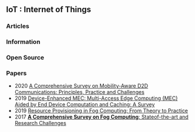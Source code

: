 ## IoT : Internet of Things


### Articles


### Information


### Open Source


### Papers
- 2020 [A Comprehensive Survey on Mobility-Aware D2D Communications: Principles, Practice and Challenges](https://www.southampton.ac.uk/~sqc/listP/IEEECST2020.pdf)
- 2019 [Device-Enhanced MEC: Multi-Access Edge Computing (MEC) Aided by End Device Computation and Caching: A Survey](https://faculty.engineering.asu.edu/mre/wp-content/uploads/sites/31/2020/04/DevEnhMECSurv.pdf)
- 2019 [Resource Provisioning in Fog Computing: From Theory to Practice](https://www.mdpi.com/1424-8220/19/10/2238/pdf)
- 2017 [**A Comprehensive Survey on Fog Computing**: Stateof-the-art and Research Challenges](https://arxiv.org/pdf/1710.11001.pdf)

